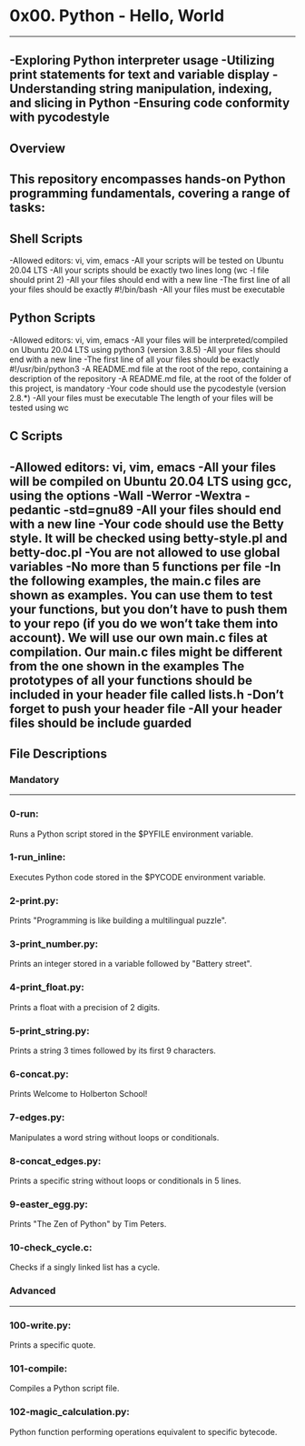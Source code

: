 # 0x00. Python - Hello, World
---
 -Exploring Python interpreter usage
 -Utilizing print statements for text and variable display
 -Understanding string manipulation, indexing, and slicing in Python
 -Ensuring code conformity with pycodestyle
---
## Overview
This repository encompasses hands-on Python programming fundamentals, covering a range of tasks:
---
## Shell Scripts
 -Allowed editors: vi, vim, emacs
 -All your scripts will be tested on Ubuntu 20.04 LTS
 -All your scripts should be exactly two lines long (wc -l file should print 2)
 -All your files should end with a new line
 -The first line of all your files should be exactly #!/bin/bash
 -All your files must be executable
## Python Scripts
 -Allowed editors: vi, vim, emacs
 -All your files will be interpreted/compiled on Ubuntu 20.04 LTS using python3 (version 3.8.5)
 -All your files should end with a new line
 -The first line of all your files should be exactly #!/usr/bin/python3
 -A README.md file at the root of the repo, containing a description of the repository
 -A README.md file, at the root of the folder of this project, is mandatory
 -Your code should use the pycodestyle (version 2.8.*)
 -All your files must be executable
The length of your files will be tested using wc
## C Scripts
 -Allowed editors: vi, vim, emacs
 -All your files will be compiled on Ubuntu 20.04 LTS using gcc, using the options -Wall -Werror -Wextra -pedantic -std=gnu89
 -All your files should end with a new line
 -Your code should use the Betty style. It will be checked using betty-style.pl and betty-doc.pl
 -You are not allowed to use global variables
 -No more than 5 functions per file
 -In the following examples, the main.c files are shown as examples. You can use them to test your functions, but you don’t have to push them to your repo (if you do we won’t take them into account). We will use our own main.c files at compilation. Our main.c files might be different from the one shown in the examples
The prototypes of all your functions should be included in your header file called lists.h
 -Don’t forget to push your header file
 -All your header files should be include guarded
---
## File Descriptions
### Mandatory
---
### 0-run:
 Runs a Python script stored in the $PYFILE environment variable.
### 1-run_inline:
Executes Python code stored in the $PYCODE environment variable.
### 2-print.py:
Prints "Programming is like building a multilingual puzzle".
### 3-print_number.py:
Prints an integer stored in a variable followed by "Battery street".
### 4-print_float.py:
Prints a float with a precision of 2 digits.
### 5-print_string.py:
Prints a string 3 times followed by its first 9 characters.
### 6-concat.py:
Prints Welcome to Holberton School!
### 7-edges.py:
Manipulates a word string without loops or conditionals.
### 8-concat_edges.py:
Prints a specific string without loops or conditionals in 5 lines.
### 9-easter_egg.py:
Prints "The Zen of Python" by Tim Peters.
### 10-check_cycle.c:
Checks if a singly linked list has a cycle.
### Advanced
---
### 100-write.py:
 Prints a specific quote.
### 101-compile:
 Compiles a Python script file.
### 102-magic_calculation.py:
 Python function performing operations equivalent to specific bytecode.
